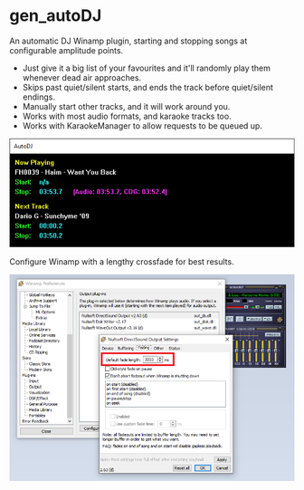 # gen_autoDJ
An automatic DJ Winamp plugin, starting and stopping songs at configurable amplitude points.
* Just give it a big list of your favourites and it'll randomly play them whenever dead air approaches.
* Skips past quiet/silent starts, and ends the track before quiet/silent endings.
* Manually start other tracks, and it will work around you.
* Works with most audio formats, and karaoke tracks too.
* Works with KaraokeManager to allow requests to be queued up.

![AutoDJ](/media/autoDJScreenshot.png)

Configure Winamp with a lengthy crossfade for best results.

![Winamp](/media/winamp_fade.png)
